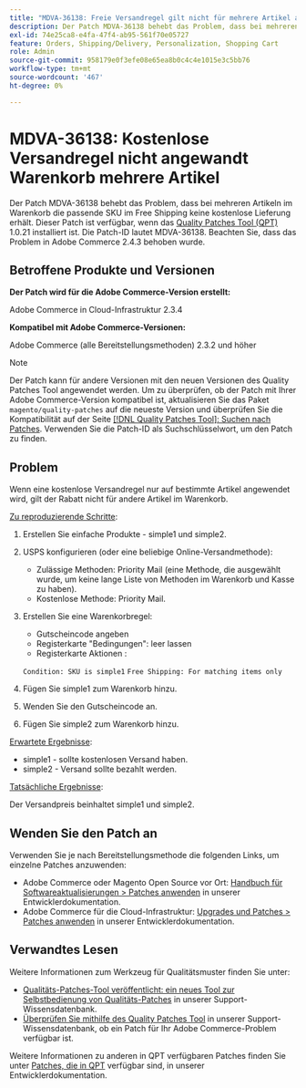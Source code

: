 ```yaml
---
title: "MDVA-36138: Freie Versandregel gilt nicht für mehrere Artikel aus dem Warenkorb"
description: Der Patch MDVA-36138 behebt das Problem, dass bei mehreren Artikeln im Warenkorb die passende SKU im Free Shipping keine kostenlose Lieferung erhält. Dieser Patch ist verfügbar, wenn das [Quality Patches Tool (QPT)](/help/announcements/adobe-commerce-announcements/magento-quality-patches-released-new-tool-to-self-serve-quality-patches.md) 1.0.21 installiert ist. Die Patch-ID lautet MDVA-36138. Beachten Sie, dass das Problem in Adobe Commerce 2.4.3 behoben wurde.
exl-id: 74e25ca8-e4fa-47f4-ab95-561f70e05727
feature: Orders, Shipping/Delivery, Personalization, Shopping Cart
role: Admin
source-git-commit: 958179e0f3efe08e65ea8b0c4c4e1015e3c5bb76
workflow-type: tm+mt
source-wordcount: '467'
ht-degree: 0%

---
```


# MDVA-36138: Kostenlose Versandregel nicht angewandt Warenkorb mehrere Artikel

Der Patch MDVA-36138 behebt das Problem, dass bei mehreren Artikeln im Warenkorb die passende SKU im Free Shipping keine kostenlose Lieferung erhält. Dieser Patch ist verfügbar, wenn das [Quality Patches Tool (QPT)](/help/announcements/adobe-commerce-announcements/magento-quality-patches-released-new-tool-to-self-serve-quality-patches.md) 1.0.21 installiert ist. Die Patch-ID lautet MDVA-36138. Beachten Sie, dass das Problem in Adobe Commerce 2.4.3 behoben wurde.

## Betroffene Produkte und Versionen

**Der Patch wird für die Adobe Commerce-Version erstellt:**

Adobe Commerce in Cloud-Infrastruktur 2.3.4

**Kompatibel mit Adobe Commerce-Versionen:**

Adobe Commerce (alle Bereitstellungsmethoden) 2.3.2 und höher

>[!NOTE]
>
>Der Patch kann für andere Versionen mit den neuen Versionen des Quality Patches Tool angewendet werden. Um zu überprüfen, ob der Patch mit Ihrer Adobe Commerce-Version kompatibel ist, aktualisieren Sie das Paket `magento/quality-patches` auf die neueste Version und überprüfen Sie die Kompatibilität auf der Seite [[!DNL Quality Patches Tool]: Suchen nach Patches](https://devdocs.magento.com/quality-patches/tool.html#patch-grid). Verwenden Sie die Patch-ID als Suchschlüsselwort, um den Patch zu finden.

## Problem

Wenn eine kostenlose Versandregel nur auf bestimmte Artikel angewendet wird, gilt der Rabatt nicht für andere Artikel im Warenkorb.

<u>Zu reproduzierende Schritte</u>:

1. Erstellen Sie einfache Produkte - simple1 und simple2.
1. USPS konfigurieren (oder eine beliebige Online-Versandmethode):

   * Zulässige Methoden: Priority Mail (eine Methode, die ausgewählt wurde, um keine lange Liste von Methoden im Warenkorb und Kasse zu haben).
   * Kostenlose Methode: Priority Mail.

1. Erstellen Sie eine Warenkorbregel:

   * Gutscheincode angeben
   * Registerkarte &quot;Bedingungen&quot;: leer lassen
   * Registerkarte Aktionen :

   `Condition: SKU is simple1`
   `Free Shipping: For matching items only`

1. Fügen Sie simple1 zum Warenkorb hinzu.
1. Wenden Sie den Gutscheincode an.
1. Fügen Sie simple2 zum Warenkorb hinzu.

<u>Erwartete Ergebnisse</u>:

* simple1 - sollte kostenlosen Versand haben.
* simple2 - Versand sollte bezahlt werden.

<u>Tatsächliche Ergebnisse</u>:

Der Versandpreis beinhaltet simple1 und simple2.

## Wenden Sie den Patch an

Verwenden Sie je nach Bereitstellungsmethode die folgenden Links, um einzelne Patches anzuwenden:

* Adobe Commerce oder Magento Open Source vor Ort: [Handbuch für Softwareaktualisierungen > Patches anwenden](https://devdocs.magento.com/guides/v2.4/comp-mgr/patching/mqp.html) in unserer Entwicklerdokumentation.
* Adobe Commerce für die Cloud-Infrastruktur: [Upgrades und Patches > Patches anwenden](https://devdocs.magento.com/cloud/project/project-patch.html) in unserer Entwicklerdokumentation.

## Verwandtes Lesen

Weitere Informationen zum Werkzeug für Qualitätsmuster finden Sie unter:

* [Qualitäts-Patches-Tool veröffentlicht: ein neues Tool zur Selbstbedienung von Qualitäts-Patches](/help/announcements/adobe-commerce-announcements/magento-quality-patches-released-new-tool-to-self-serve-quality-patches.md) in unserer Support-Wissensdatenbank.
* [Überprüfen Sie mithilfe des Quality Patches Tool](/help/support-tools/patches-available-in-qpt-tool/check-patch-for-magento-issue-with-magento-quality-patches.md) in unserer Support-Wissensdatenbank, ob ein Patch für Ihr Adobe Commerce-Problem verfügbar ist.

Weitere Informationen zu anderen in QPT verfügbaren Patches finden Sie unter [Patches, die in QPT](https://devdocs.magento.com/quality-patches/tool.html#patch-grid) verfügbar sind, in unserer Entwicklerdokumentation.
